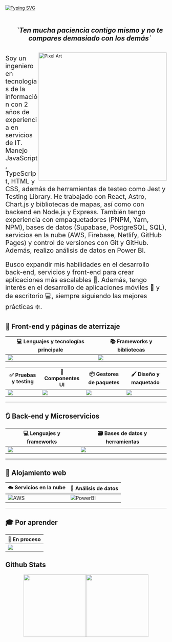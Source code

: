 <!-- Presentation -->

[![Typing SVG](<https://readme-typing-svg.demolab.com?font=Monserrat&size=22&pause=1000&color=919FFF&background=0D1117DD&width=520&lines=%C2%A1Hola+soy+Erick!+Desarrollador+Web+%F0%9F%92%BB;Bienvenido+a+mi+perfil+de+Github+%F0%9F%91%8B;%3CLambda(%CE%BB)%2F%3E>)](https://git.io/typing-svg)

<!-- GIF -->
<!-- <div align="center">
  <img src="/github-contribution-grid-snake-dark.svg" alt="Contributions" width="100%" />
</div> -->

<!-- Personal Quote -->

<!-- About Me -->
<div  id="user-content-toc" style="margin-top: 20px; margin-bottom: 20px">
  <ul align="center">
    <summary>
      <h2 style="display: inline-block">
        <i>
          `Ten mucha paciencia contigo mismo y no te compares demasiado con los
          demás`
        </i>
      </h2>
    </summary>
  </ul>
  <img
    src="https://64.media.tumblr.com/cb1a6d28f1f97fe56c0764cdf40fc92c/d662df3b2e19bcdc-c5/s540x810/1d8b292967d40c6c00663f2ce51de270d366994c.gifv"
    alt="Pixel Art"
    align="right"
    width="400"
  />
  <p style="font-size: 20px">
    Soy un ingeniero en tecnologías de la información con 2 años de experiencia
    en servicios de IT. Manejo JavaScript, TypeScript, HTML y CSS, además de
    herramientas de testeo como Jest y Testing Library. He trabajado con React,
    Astro, Chart.js y bibliotecas de mapas, así como con backend en Node.js y
    Express. También tengo experiencia con empaquetadores (PNPM, Yarn, NPM),
    bases de datos (Supabase, PostgreSQL, SQL), servicios en la nube (AWS,
    Firebase, Netlify, GitHub Pages) y control de versiones con Git y GitHub.
    Además, realizo análisis de datos en Power BI.
  </p>
  <p style="font-size: 20px">
    Busco expandir mis habilidades en el desarrollo back-end, servicios y
    front-end para crear aplicaciones más escalables 📶. Además, tengo interés
    en el desarrollo de aplicaciones móviles 📱 y de escritorio 💻, siempre
    siguiendo las mejores prácticas ❇️.
  </p>
</div>


<!-- Skills -->

## 📗 Front-end y páginas de aterrizaje

| 💻 Lenguajes y tecnologías principale                                                             | 📚 Frameworks y bibliotecas                                                                                 |
| ------------------------------------------------------------------------------------------------- | ----------------------------------------------------------------------------------------------------------- |
| <img src="https://go-skill-icons.vercel.app/api/icons?i=html,css,javascript,typescript,php,vite"> | <img src="https://go-skill-icons.vercel.app/api/icons?i=react,astro,sass,styledcomponents,chartjs,leaflet"> |

| ✅ Pruebas y testing                                                          | 🎨 Componentes UI                                                       | 📦 Gestores de paquetes                                                 | 🖌️ Diseño y maquetado                                              |
| ----------------------------------------------------------------------------- | ----------------------------------------------------------------------- | ----------------------------------------------------------------------- | ------------------------------------------------------------------ |
| <img src="https://go-skill-icons.vercel.app/api/icons?i=jest,testinglibrary"> | <img src="https://go-skill-icons.vercel.app/api/icons?i=mui,bootstrap"> | <img src="https://go-skill-icons.vercel.app/api/icons?i=pnpm,npm,yarn"> | <img src="https://go-skill-icons.vercel.app/api/icons?i=figma,ps"> |

---

## 🔃 Back-end y Microservicios

| 💻 Lenguajes y frameworks                                                                     | 🗃️ Bases de datos y herramientas                                                                                       |
| --------------------------------------------------------------------------------------------- | ---------------------------------------------------------------------------------------------------------------------- |
| <img src="https://go-skill-icons.vercel.app/api/icons?i=java,nodejs,python,anaconda,express"> | <img src="https://go-skill-icons.vercel.app/api/icons?i=postman,supabase,postgres,mysql,sqlserver,git,authjs,zustand"> |

---

## 🛜 Alojamiento web

| ☁️ Servicios en la nube                                                                         | 🔣 Análisis de datos                                                        |
| ----------------------------------------------------------------------------------------------- | --------------------------------------------------------------------------- |
| <img src="https://go-skill-icons.vercel.app/api/icons?i=aws,github,firebase,netlify" alt="AWS"> | <img src="https://go-skill-icons.vercel.app/api/icons?i=pbi" alt="PowerBI"> |

---

## 🎓 Por aprender

| 🔄️ En proceso |
| -------------- |
| <img src="https://go-skill-icons.vercel.app/api/icons?i=nestjs,nextjs,vue,angular,kubernetes,docker,mongodb,graphql,dotnet,tailwindcss"> 

## Github Stats

<div align="center" style="display: flex; justify-content: center;">
    <img height="195px" src='https://github-readme-stats.vercel.app/api?username=muke78&theme=one_dark_pro&hide_border=false&include_all_commits=true&count_private=false'/>
    <img height="195px" src='https://github-readme-stats.vercel.app/api/top-langs/?username=muke78&theme=one_dark_pro&hide_border=false&include_all_commits=true&count_private=false&layout=compact'/>
</div>
